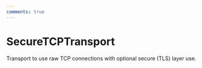 ```yaml
---
comments: true
---
```

# SecureTCPTransport

Transport to use raw TCP connections with optional secure (TLS) layer use. 

